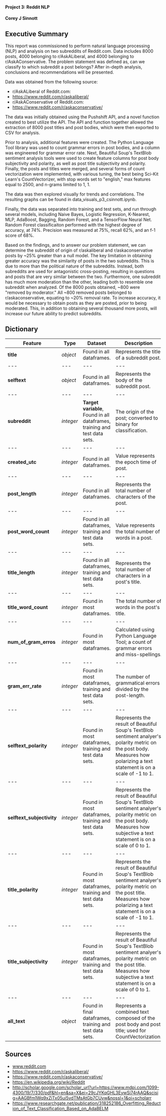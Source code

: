 #### Project 3: Reddit NLP
#### Corey J Sinnott
   
## Executive Summary
   
This report was commissioned to perform natural language processing (NLP) and analysis on two subreddits of Reddit.com. Data includes 8000 posts, 4000 belonging to r/AskALiberal, and 4000 belonging to r/AskAConservative. The problem statement was defined as, can we classify to which subreddit a post belongs? After in-depth analysis, conclusions and recommendations will be presented.
   
Data was obtained from the following source:
- r/AskALiberal of Reddit.com: 
 - https://www.reddit.com/r/askaliberal/
- r/AskAConservative of Reddit.com: 
 - https://www.reddit.com/r/askaconservative/
 
The data was initially obtained using the Pushshift API, and a novel function created to best utilize the API. The API and function together allowed the extraction of 8000 post titles and post bodies, which were then exported to CSV for analysis.
  
Prior to analysis, additional features were created. The Python Language Tool library was used to count grammar errors in post bodies, and a column was engineered for grammar error rate. Next, Beautiful Soup's TextBlob sentiment analysis tools were used to create feature columns for post body subjectivity and polarity, as well as post title subjectivity and polarity. Finally, the posts and titles were merged, and several forms of count vectorization were implemented, with various tuning, the best being Sci-Kit Learn's CountVectorizer, with stop words set to "english," max features equal to 2500, and n-grams limited to 1, 1.
      
The data was then explored visually for trends and correlations. The resulting graphs can be found in data_visuals_p3_csinnott.ipynb.
   
Finally, the data was separated into training and test sets, and run through several models, including Naive Bayes, Logistic Regression, K-Nearest, MLP, AdaBoost, Bagging, Random Forest, and a TensorFlow Neural Net. Random Forest classificaiton performed with the highest degree of accuracy, at 74%. Precision was measured at 75%, recall 62%, and an f-1 score of 68%.
    
Based on the findings, and to answer our problem statement, we can determine the subreddit of origin of r/askaliberal and r/askaconservative posts by ~25% greater than a null model. The key limitation in obtaining greater accuracy was the similarity of posts in the two subreddits. This is due to more than the political nature of the subreddits. Instead, both subreddits are used for antagonistic cross-posting, resulting in questions and posts that are very similar between the two. Furthermore, one subreddit has much more moderation than the other, leading both to resemble one subreddit when analyzed. Of the 8000 posts obtained, ~800 were "removed by moderator." All ~800 removed posts belonged to r/askaconservative, equating to ~20% removal rate. To increase accuracy, it would be necessary to obtain posts as they are posted, prior to being moderated. This, in addition to obtaining several thousand more posts, will increase our future ability to predict subreddits.

## Dictionary  
|Feature|Type|Dataset|Description|
|---|---|---|---|  
|**title**|*object*|Found in all dataframes.|Represents the title of a subreddit post.|  
|---|---|---|---|  
|**selftext**|*object*|Found in all dataframes.|Represents the body of the subreddit post.|  
|---|---|---|---|  
|**subreddit**|*integer*|**Target variable**, Found in all dataframes, training and test data sets.|The origin of the post; converted to binary for classification.|   
|---|---|---|---|  
|**created_utc**|*integer*|Found in all dataframes.|Value represents the epoch time of post.|  
|---|---|---|---|  
|**post_length**|*integer*|Found in all dataframes.|Represents the total number of characters of the post.|   
|---|---|---|---| 
|**post_word_count**|*integer*|Found in all dataframes, training and test data sets.|Value represents the total number of words in a post.|  
|---|---|---|---| 
|**title_length**|*integer*|Found in all dataframes, training and test data sets.|Represents the total number of characters in a post's title.|   
|---|---|---|---|  
|**title_word_count**|*integer*|Found in most dataframes.|The total number of words in the post's title.|  
|---|---|---|---|  
|**num_of_gram_erros**|*integer*|Found in most dataframes.|Calculated using Python Language Tool; a count of grammar errors and miss-spellings.|   
|---|---|---|---|  
|**gram_err_rate**|*integer*|Found in most dataframes, training and test data sets.|The number of grammatical errors divided by the post-length.|  
|---|---|---|---|  
|**selftext_polarity**|*integer*|Found in most dataframes, training and test data sets.|Represents the result of Beautiful Soup's TextBlob sentiment analyer's polarity metric on the post body. Measures how polarizing a text statement is on a scale of -1 to 1.|   
|---|---|---|---|  
|**selftext_subjectivity**|*integer*|Found in most dataframes, training and test data sets.|Represents the result of Beautiful Soup's TextBlob sentiment analyer's polarity metric on the post body. Measures how subjective a text statement is on a scale of 0 to 1.|  
|---|---|---|---|  
|**title_polarity**|*integer*|Found in most dataframes, training and test data sets.|Represents the result of Beautiful Soup's TextBlob sentiment analyer's polarity metric on the post title. Measures how polarizing a text statement is on a scale of -1 to 1.|  
|---|---|---|---|  
|**title_subjectivity**|*integer*|Found in most dataframes, training and test data sets.|Represents the result of Beautiful Soup's TextBlob sentiment analyer's polarity metric on the post title. Measures how subjective a text statement is on a scale of 0 to 1.|  
|---|---|---|---|  
|**all_text**|*object*|Found in final dataframes, training and test data sets.|Represents a combined text composed of the post body and post title; used for CountVectorization.|  
  

## Sources
 - www.reddit.com
 - https://www.reddit.com/r/askaliberal/
 - https://www.reddit.com/r/askaconservative/
 - https://en.wikipedia.org/wiki/Reddit
 - http://scholar.google.com/scholar_url?url=https://www.mdpi.com/1099-4300/19/7/330/pdf&hl=en&sa=X&ei=29cJYKqGHL3EywSi74rAAQ&scisig=AAGBfm1Wq9xZiTx05ui5vdTMsAtGb7CUvw&nossl=1&oi=scholarr
 - https://www.researchgate.net/publication/318252186_Overfitting_Reduction_of_Text_Classification_Based_on_AdaBELM
